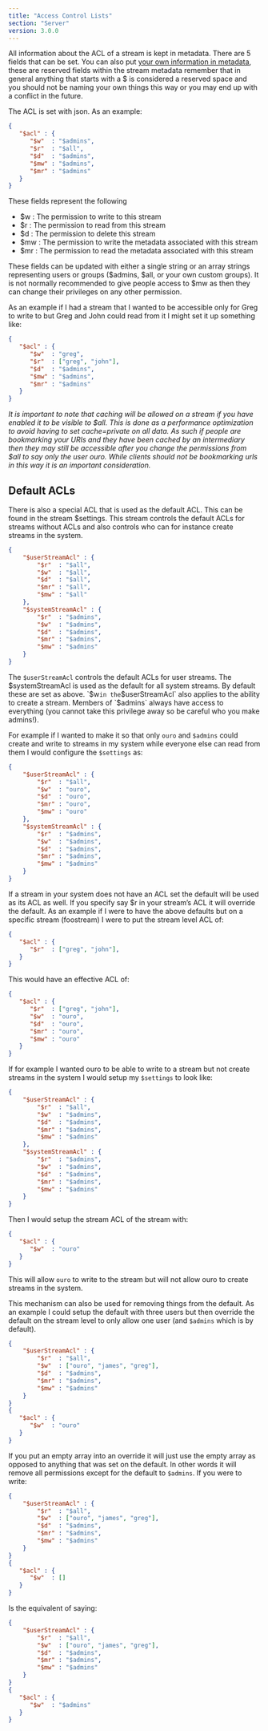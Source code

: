 ```yaml
---
title: "Access Control Lists"
section: "Server"
version: 3.0.0
---
```


All information about the ACL of a stream is kept in metadata. There are 5 fields that can be set. You can also put [your own information in metadata](../stream-metadata), these are reserved fields within the stream metadata remember that in general anything that starts with a $ is considered a reserved space and you should not be naming your own things this way or you may end up with a conflict in the future.

The ACL is set with json. As an example:

```json
{
   "$acl" : {
      "$w"  : "$admins",
      "$r"  : "$all",
      "$d"  : "$admins",
      "$mw" : "$admins",
      "$mr" : "$admins"
   }
}
```

These fields represent the following

- $w  : The permission to write to this stream
- $r  : The permission to read from this stream
- $d  : The permission to delete this stream
- $mw : The permission to write the metadata associated with this stream
- $mr : The permission to read the metadata associated with this stream

These fields can be updated with either a single string or an array strings representing users or groups ($admins, $all, or your own custom groups). It is not normally recommended to give people access to $mw as then they can change their privileges on any other permission.

As an example if I had a stream that I wanted to be accessible only for Greg to write to but Greg and John could read from it I might set it up something like:

```json
{
   "$acl" : {
      "$w"  : "greg",
      "$r"  : ["greg", "john"],
      "$d"  : "$admins",
      "$mw" : "$admins",
      "$mr" : "$admins"
   }
}
```

*It is important to note that caching will be allowed on a stream if you have enabled it to be visible to $all. This is done as a performance optimization to avoid having to set cache=private on all data. As such if people are bookmarking your URIs and they have been cached by an intermediary then they may still be accessible after you change the permissions from $all to say only the user ouro. While clients should not be bookmarking urls in this way it is an important consideration.*

## Default ACLs

There is also a special ACL that is used as the default ACL. This can be found in the stream $settings. This stream controls the default ACLs for streams without ACLs and also controls who can for instance create streams in the system.


```json
{
    "$userStreamAcl" : {
        "$r"  : "$all",
        "$w"  : "$all",
        "$d"  : "$all",
        "$mr" : "$all",
        "$mw" : "$all"
    },
    "$systemStreamAcl" : {
        "$r"  : "$admins",
        "$w"  : "$admins",
        "$d"  : "$admins",
        "$mr" : "$admins",
        "$mw" : "$admins"
    }
}
```

The `$userStreamAcl` controls the default ACLs for user streams. The $systemStreamAcl is used as the default for all system streams. By default these are set as above. `$w` in the `$userStreamAcl` also applies to the ability to create a stream. Members of `$admins` always have access to everything (you cannot take this privilege away so be careful who you make admins!).

For example if I wanted to make it so that only `ouro` and `$admins` could create and write to streams in my system while everyone else can read from them I would configure the `$settings` as:

```json
{
    "$userStreamAcl" : {
        "$r"  : "$all",
        "$w"  : "ouro",
        "$d"  : "ouro",
        "$mr" : "ouro",
        "$mw" : "ouro"
    },
    "$systemStreamAcl" : {
        "$r"  : "$admins",
        "$w"  : "$admins",
        "$d"  : "$admins",
        "$mr" : "$admins",
        "$mw" : "$admins"
    }
}
```

If a stream in your system does not have an ACL set the default will be used as its ACL as well. If you specify say $r in your stream’s ACL it will override the default. As an example if I were to have the above defaults but on a specific stream (foostream) I were to put the stream level ACL of:

```json
{
   "$acl" : {
      "$r"  : ["greg", "john"],
   }
}
```

This would have an effective ACL of:


```json
{
   "$acl" : {
      "$r"  : ["greg", "john"],
      "$w"  : "ouro",
      "$d"  : "ouro",
      "$mr" : "ouro",
      "$mw" : "ouro"
   }
}

```

If for example I wanted ouro to be able to write to a stream but not create streams in the system I would setup my `$settings` to look like:

```json
{
    "$userStreamAcl" : {
        "$r"  : "$all",
        "$w"  : "$admins",
        "$d"  : "$admins",
        "$mr" : "$admins",
        "$mw" : "$admins"
    },
    "$systemStreamAcl" : {
        "$r"  : "$admins",
        "$w"  : "$admins",
        "$d"  : "$admins",
        "$mr" : "$admins",
        "$mw" : "$admins"
    }
}
```

Then I would setup the stream ACL of the stream with:

```json
{
   "$acl" : {
      "$w"  : "ouro"
   }
}
```

This will allow `ouro` to write to the stream but will not allow ouro to create streams in the system. 

This mechanism can also be used for removing things from the default. As an example I could setup the default with three users but then override the default on the stream level to only allow one user (and `$admins` which is by default).

```json
{
    "$userStreamAcl" : {
        "$r"  : "$all",
        "$w"  : ["ouro", "james", "greg"],
        "$d"  : "$admins",
        "$mr" : "$admins",
        "$mw" : "$admins"
    }
}
{
   "$acl" : {
      "$w"  : "ouro"
   }
}
```

If you put an empty array into an override it will just use the empty array as opposed to anything that was set on the default. In other words it will remove all permissions except for the default to `$admins`. If you were to write:

```json
{
    "$userStreamAcl" : {
        "$r"  : "$all",
        "$w"  : ["ouro", "james", "greg"],
        "$d"  : "$admins",
        "$mr" : "$admins",
        "$mw" : "$admins"
    }
}
{
   "$acl" : {
      "$w"  : []
   }
}
```

Is the equivalent of saying:

```json
{
    "$userStreamAcl" : {
        "$r"  : "$all",
        "$w"  : ["ouro", "james", "greg"],
        "$d"  : "$admins",
        "$mr" : "$admins",
        "$mw" : "$admins"
    }
}
{
   "$acl" : {
      "$w"  : "$admins"
   }
}
```